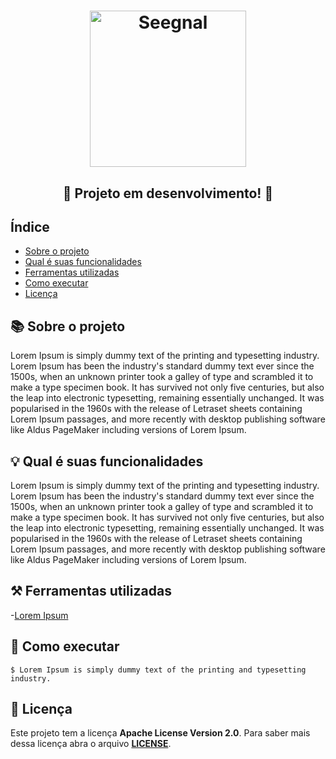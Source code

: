 <h1 align="center">
  <img alt="Seegnal" title="Seegnal" src="https://cdn.discordapp.com/attachments/900946220971868193/1053698739270852618/image.png" width="250" alt="SeeGnal Logo">
</h1>

<h2 align="center">🚧 Projeto em desenvolvimento! 🚧</h2>

<h2>Índice</h2>

- [Sobre o projeto](#-Sobre-o-projeto)
- [Qual é suas funcionalidades](#-Qual-foi-a-nossa-solução)
- [Ferramentas utilizadas](#-Ferramentas-utilizadas)
- [Como executar](#-Como-executar)
- [Licença](#-Licença)

<!-- Vamos colocar um GIF -->
<!-- <h1 align="center">
  <img alt="Parque Tecnológico" title="Parque Tecnológico" src="https://cdn.discordapp.com/attachments/900946220971868193/1050926126115082280/logo.png">
</h1> -->

<h2>📚 Sobre o projeto</h2>

Lorem Ipsum is simply dummy text of the printing and typesetting industry. Lorem Ipsum has been the industry's standard dummy text ever since the 1500s, when an unknown printer took a galley of type and scrambled it to make a type specimen book. It has survived not only five centuries, but also the leap into electronic typesetting, remaining essentially unchanged. It was popularised in the 1960s with the release of Letraset sheets containing Lorem Ipsum passages, and more recently with desktop publishing software like Aldus PageMaker including versions of Lorem Ipsum.

<h2>💡 Qual é suas funcionalidades</h2>

Lorem Ipsum is simply dummy text of the printing and typesetting industry. Lorem Ipsum has been the industry's standard dummy text ever since the 1500s, when an unknown printer took a galley of type and scrambled it to make a type specimen book. It has survived not only five centuries, but also the leap into electronic typesetting, remaining essentially unchanged. It was popularised in the 1960s with the release of Letraset sheets containing Lorem Ipsum passages, and more recently with desktop publishing software like Aldus PageMaker including versions of Lorem Ipsum.

<h2>⚒️ Ferramentas utilizadas</h2>

-[Lorem Ipsum](https://www.lipsum.com/)

<h2>🏁 Como executar</h2>

```shell
$ Lorem Ipsum is simply dummy text of the printing and typesetting industry.
```

<h2>📖 Licença</h2>

Este projeto tem a licença **Apache License Version 2.0**. Para saber mais dessa
licença abra o arquivo **[LICENSE](./LICENSE)**.
